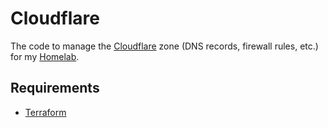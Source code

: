 # Cloudflare

The code to manage the [Cloudflare](https://www.cloudflare.com) zone (DNS records, firewall rules, etc.) for my [Homelab](https://gitlab.com/Madh93/homelab).

## Requirements

- [Terraform](https://developer.hashicorp.com/terraform/install)
